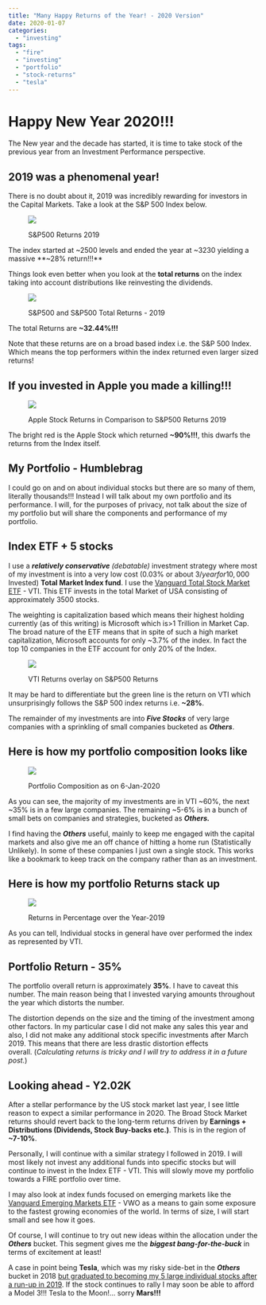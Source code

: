 ```yaml
---
title: "Many Happy Returns of the Year! - 2020 Version"
date: 2020-01-07
categories: 
  - "investing"
tags: 
  - "fire"
  - "investing"
  - "portfolio"
  - "stock-returns"
  - "tesla"
---
```


# Happy New Year 2020!!! 

The New year and the decade has started, it is time to take stock of the previous year from an Investment Performance perspective.

## 2019 was a phenomenal year!

There is no doubt about it, 2019 was incredibly rewarding for investors in the Capital Markets. Take a look at the S&P 500 Index below.

<figure>

![](images/sp500.png)

<figcaption>

S&P500 Returns 2019

</figcaption>

</figure>

The index started at ~2500 levels and ended the year at ~3230 yielding a massive **~28% return!!!**

Things look even better when you look at the **total returns** on the index taking into account distributions like reinvesting the dividends.

<figure>

![](images/sp500tr.png)

<figcaption>

S&P500 and S&P500 Total Returns - 2019

</figcaption>

</figure>

The total Returns are **~32.44%!!!**

Note that these returns are on a broad based index i.e. the S&P 500 Index. Which means the top performers within the index returned even larger sized returns!

## If you invested in Apple you made a killing!!!

<figure>

![](images/aapl.png)

<figcaption>

Apple Stock Returns in Comparison to S&P500 Returns 2019

</figcaption>

</figure>

The bright red is the Apple Stock which returned **~90%!!!**, this dwarfs the returns from the Index itself.

## My Portfolio - Humblebrag

I could go on and on about individual stocks but there are so many of them, literally thousands!!! Instead I will talk about my own portfolio and its performance. I will, for the purposes of privacy, not talk about the size of my portfolio but will share the components and performance of my portfolio. 

## Index ETF + 5 stocks

I use a **_relatively conservative_** _(debatable)_ investment strategy where most of my investment is into a very low cost (0.03% or about 3$/year for 10,000$ Invested) **Total Market Index fund**. I use the [Vanguard Total Stock Market ETF](https://investor.vanguard.com/etf/profile/overview/vti) \- VTI. This ETF invests in the total Market of USA consisting of approximately 3500 stocks. 

The weighting is capitalization based which means their highest holding currently (as of this writing) is Microsoft which is>1 Trillion in Market Cap. The broad nature of the ETF means that in spite of such a high market capitalization, Microsoft accounts for only ~3.7% of the index. In fact the top 10 companies in the ETF account for only 20% of the Index. 

<figure>

![](images/vti.png)

<figcaption>

VTI Returns overlay on S&P500 Returns

</figcaption>

</figure>

It may be hard to differentiate but the green line is the return on VTI which unsurprisingly follows the S&P 500 index returns i.e. **~28%**.

The remainder of my investments are into **_Five Stocks_** of very large companies with a sprinkling of small companies bucketed as **_Others_**.

## Here is how my portfolio composition looks like

<figure>

![](images/KUkiAqvYmwSWI0KIla4MF3SxsjQ7FN2En6uHbYi_96XUa4ZNZ50mJZ3CVSyNqd0DfOMO9-xk7NH9o_bL2r8gcMGGPpiQDNjIOnxD91TnEJNTLP-yqYMCeQKrrIxnYRVSw4bPv2cl)

<figcaption>

Portfolio Composition as on 6-Jan-2020

</figcaption>

</figure>

As you can see, the majority of my investments are in VTI ~60%, the next ~35% is in a few large companies. The remaining ~5-6% is in a bunch of small bets on companies and strategies, bucketed as **_Others._**

I find having the **_Others_** useful, mainly to keep me engaged with the capital markets and also give me an off chance of hitting a home run (Statistically Unlikely). In some of these companies I just own a single stock. This works like a bookmark to keep track on the company rather than as an investment.

## Here is how my portfolio Returns stack up

<figure>

![](images/mQ4iU8afuVCjrWZGX7-mji9lnCCgUCqTP8UDKa0jakIXb4Mth9eEiuqaI2cHszBhPGP76cgLslWALEl6HdAbI1wlnN1OUQL-rwKetnvaBNEaXx7KDIeikjTUbCS-1pPH8_h6MP_r)

<figcaption>

Returns in Percentage over the Year-2019

</figcaption>

</figure>

As you can tell, Individual stocks in general have over performed the index as represented by VTI.

## Portfolio Return - 35%

The portfolio overall return is approximately **35%**. I have to caveat this number. The main reason being that I invested varying amounts throughout the year which distorts the number.

The distortion depends on the size and the timing of the investment among other factors. In my particular case I did not make any sales this year and also, I did not make any additional stock specific investments after March 2019. This means that there are less drastic distortion effects overall. (_Calculating returns is tricky and I will try to address it in a future post._)

## Looking ahead - Y2.02K

After a stellar performance by the US stock market last year, I see little reason to expect a similar performance in 2020. The Broad Stock Market returns should revert back to the long-term returns driven by **Earnings + Distributions (Dividends, Stock Buy-backs etc.)**. This is in the region of **~7-10%**. 

Personally, I will continue with a similar strategy I followed in 2019. I will most likely not invest any additional funds into specific stocks but will continue to invest in the Index ETF - VTI. This will slowly move my portfolio towards a FIRE portfolio over time.

I may also look at index funds focused on emerging markets like the [Vanguard Emerging Markets ETF](https://investor.vanguard.com/etf/profile/VWO) - VWO as a means to gain some exposure to the fastest growing economies of the world. In terms of size, I will start small and see how it goes. 

Of course, I will continue to try out new ideas within the allocation under the _**Others**_ bucket. This segment gives me the **_biggest bang-for-the-buck_** in terms of excitement at least!

A case in point being **Tesla**, which was my risky side-bet in the **_Others_** bucket in 2018 [but graduated to becoming my 5 large individual stocks after a run-up in 2019](https://happypathfire.com/tesla-bear-to-bull/). If the stock continues to rally I may soon be able to afford a Model 3!!! Tesla to the Moon!... sorry **Mars!!!**
